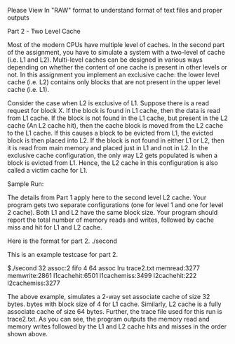 Please View In "RAW" format to understand format of text files and proper outputs


Part 2 - Two Level Cache

Most of the modern CPUs have multiple level of caches. In the second part of the assignment,
you have to simulate a system with a two-level of cache (i.e. L1 and L2). Multi-level caches
can be designed in various ways depending on whether the content of one cache is present in
other levels or not. In this assignment you implement an exclusive cache: the lower level
cache (i.e. L2) contains only blocks that are not present in the upper level cache (i.e. L1).

Consider the case when L2 is exclusive of L1. Suppose there is a read request for block X.
If the block is found in L1 cache, then the data is read from L1 cache. If the block is not
found in the L1 cache, but present in the L2 cache (An L2 cache hit), then the cache block
is moved from the L2 cache to the L1 cache. If this causes a block to be evicted from L1,
the evicted block is then placed into L2. If the block is not found in either L1 or L2, then
it is read from main memory and placed just in L1 and not in L2. In the exclusive cache
configuration, the only way L2 gets populated is when a block is evicted from L1. Hence,
the L2 cache in this configuration is also called a victim cache for L1.

Sample Run:

The details from Part 1 apply here to the second level L2 cache. Your program gets two
separate configurations (one for level 1 and one for level 2 cache). Both L1 and L2 have the
same block size. Your program should report the total number of memory reads and writes,
followed by cache miss and hit for L1 and L2 cache.

Here is the format for part 2.
./second <L1 cache size><L1 associativity><L1 cache policy><L1 block size><L2 cache
size><L2 associativity><L2 cache policy><trace file>
  
This is an example testcase for part 2.

$./second 32 assoc:2 fifo 4 64 assoc lru trace2.txt
memread:3277
memwrite:2861
l1cachehit:6501
l1cachemiss:3499
l2cachehit:222
l2cachemiss:3277
  
The above example, simulates a 2-way set associate cache of size 32 bytes. bytes with block
size of 4 for L1 cache. Similarly, L2 cache is a fully associate cache of size 64 bytes. Further,
the trace file used for this run is trace2.txt. As you can see, the program outputs the memory
read and memory writes followed by the L1 and L2 cache hits and misses in the order shown
above.
